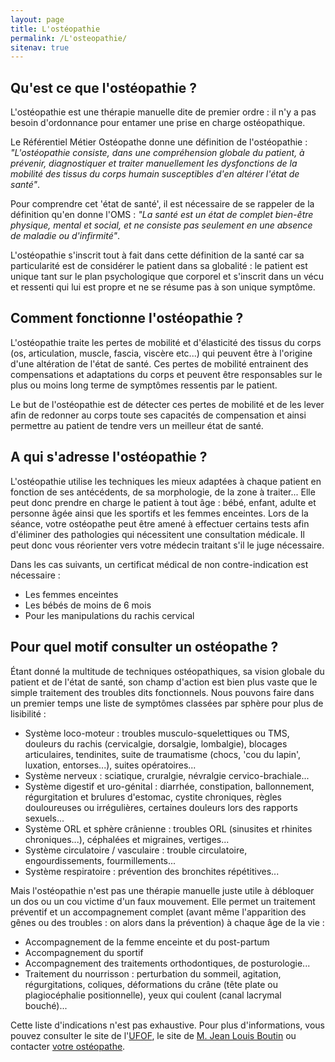```yaml
---
layout: page
title: L'ostéopathie
permalink: /L'osteopathie/
sitenav: true
---
```


## Qu'est ce que l'ostéopathie ?

L'ostéopathie est une thérapie manuelle dite de premier ordre : il n'y a pas besoin d'ordonnance pour entamer une prise en charge ostéopathique.

Le Référentiel Métier Ostéopathe donne une définition de l'ostéopathie : 
*"L'ostéopathie consiste, dans une compréhension globale du patient,
à prévenir, diagnostiquer et traiter manuellement les dysfonctions de la mobilité des tissus du corps humain susceptibles d'en altérer l'état de santé"*.

Pour comprendre cet 'état de santé', il est nécessaire de se rappeler de la définition qu'en donne l'OMS :
*"La santé est un état de complet bien-être physique, mental et social, et ne consiste pas seulement en une absence de maladie ou d'infirmité"*.

L'ostéopathie s'inscrit tout à fait dans cette définition de la santé car sa particularité est de considérer le patient dans sa globalité : le patient est unique tant sur le plan psychologique que corporel et s'inscrit dans un vécu et ressenti qui lui est propre et ne se résume pas à son unique symptôme.

## Comment fonctionne l'ostéopathie ?
 
L'ostéopathie traite les pertes de mobilité et d'élasticité des tissus du corps (os, articulation, muscle, fascia, viscère etc...)
qui peuvent être à l'origine d'une altération de l'état de santé.
Ces pertes de mobilité entrainent des compensations et adaptations du corps et peuvent être responsables sur le plus ou moins long terme de symptômes ressentis par le patient.

Le but de l'ostéopathie est de détecter ces pertes de mobilité et de les lever afin de redonner au corps toute ses capacités de compensation et ainsi permettre au patient de tendre vers un meilleur état de santé.

## A qui s'adresse l'ostéopathie ? 

L'ostéopathie utilise les techniques les mieux adaptées à chaque patient en fonction de ses antécédents, de sa morphologie, de la zone à traiter...
Elle peut donc prendre en charge le patient à tout âge : bébé, enfant, adulte et personne âgée ainsi que les sportifs et les femmes enceintes.
Lors de la séance, votre ostéopathe peut être amené à effectuer certains tests afin d'éliminer des pathologies qui nécessitent une consultation médicale.
Il peut donc vous réorienter vers votre médecin traitant s'il le juge nécessaire.

Dans les cas suivants, un certificat médical de non contre-indication est nécessaire :

- Les femmes enceintes
- Les bébés de moins de 6 mois
- Pour les manipulations du rachis cervical

## Pour quel motif consulter un ostéopathe ?

Étant donné la multitude de techniques ostéopathiques, sa vision globale du patient et de l'état de santé,
son champ d'action est bien plus vaste que le simple traitement des troubles dits fonctionnels.
Nous pouvons faire dans un premier temps une liste de symptômes classées par sphère pour plus de lisibilité :

- Système loco-moteur :
  troubles musculo-squelettiques ou TMS, douleurs du rachis (cervicalgie, dorsalgie, lombalgie), blocages articulaires, tendinites, suite de traumatisme (chocs, 'cou du lapin', luxation, entorses...), suites opératoires...
- Système nerveux :
  sciatique, cruralgie, névralgie cervico-brachiale...
- Système digestif et uro-génital :
  diarrhée, constipation, ballonnement, régurgitation et brulures d'estomac, cystite chroniques, règles douloureuses ou irrégulières, certaines douleurs lors des rapports sexuels...
- Système ORL et sphère crânienne :
  troubles ORL (sinusites et rhinites chroniques...), céphalées et migraines, vertiges...
- Système circulatoire / vasculaire :
  trouble circulatoire, engourdissements, fourmillements...
- Système respiratoire :
  prévention des bronchites répétitives...

Mais l'ostéopathie n'est pas une thérapie manuelle juste utile à débloquer un dos ou un cou victime d'un faux mouvement.
Elle permet un traitement préventif et un accompagnement complet (avant même l'apparition des gênes ou des troubles : on alors dans la prévention) à chaque âge de la vie :

- Accompagnement de la femme enceinte et du post-partum
- Accompagnement du sportif
- Accompagnement des traitements orthodontiques, de posturologie...
- Traitement du nourrisson : perturbation du sommeil, agitation, régurgitations, coliques, déformations du crâne (tête plate ou plagiocéphalie positionnelle), yeux qui coulent (canal lacrymal bouché)...

Cette liste d'indications n'est pas exhaustive.
Pour plus d'informations, vous pouvez consulter le site de l'[UFOF](http://www.osteofrance.com/), le site de [M. Jean Louis Boutin](http://www.osteopathie-france.net/essai/associations/930-indic-osteo) ou contacter [votre ostéopathe](/Contact).
